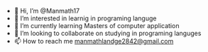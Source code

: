 - 👋 Hi, I’m @Manmath17
- 👀 I’m interested in learnig in programing languge
- 🌱 I’m currently learning Masters of computer application
- 💞️ I’m looking to collaborate on studying in programing languges
- 📫 How to reach me manmathlandge2842@gmail.com

<!---
Manmath17/Manmath17 is a ✨ special ✨ repository because its `README.md` (this file) appears on your GitHub profile.
You can click the Preview link to take a look at your changes.
--->
